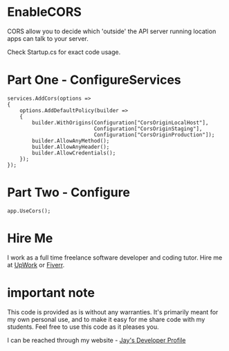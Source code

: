 # EnableCORS

CORS allow you to decide which 'outside' the API server running location apps can talk to your server. 

Check Startup.cs for exact code usage.

# Part One - ConfigureServices

    services.AddCors(options =>
    {
        options.AddDefaultPolicy(builder =>
        {
            builder.WithOrigins(Configuration["CorsOriginLocalHost"],
                                Configuration["CorsOriginStaging"],
                                Configuration["CorsOriginProduction"]);
            builder.AllowAnyMethod();
            builder.AllowAnyHeader();
            builder.AllowCredentials();
        });
    });

# Part Two - Configure

    app.UseCors();

# Hire Me

I work as a full time freelance software developer and coding tutor. Hire me at [UpWork](https://www.upwork.com/fl/vijayasimhabr) or [Fiverr](https://www.fiverr.com/jay_codeguy). 

# important note 

This code is provided as is without any warranties. It's primarily meant for my own personal use, and to make it easy for me share code with my students. Feel free to use this code as it pleases you.

I can be reached through my website - [Jay's Developer Profile](https://jay-study-nildana.github.io/developerprofile)